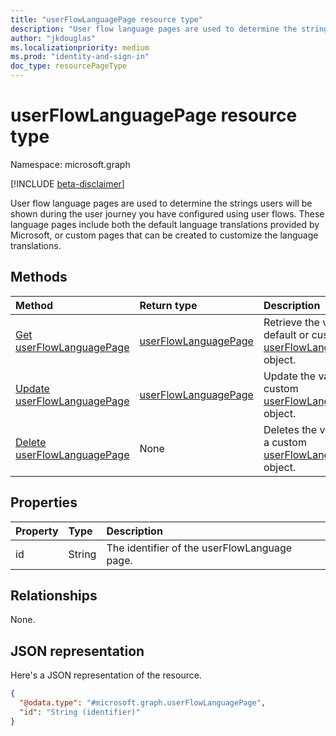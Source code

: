 ```yaml
---
title: "userFlowLanguagePage resource type"
description: "User flow language pages are used to determine the strings users will be shown during the user journey you have configured using user flows."
author: "jkdouglas"
ms.localizationpriority: medium
ms.prod: "identity-and-sign-in"
doc_type: resourcePageType
---
```


# userFlowLanguagePage resource type

Namespace: microsoft.graph

[!INCLUDE [beta-disclaimer](../../includes/beta-disclaimer.md)]

User flow language pages are used to determine the strings users will be shown during the user journey you have configured using user flows. These language pages include both the default language translations provided by Microsoft, or custom pages that can be created to customize the language translations.

## Methods

|Method|Return type|Description|
|:---|:---|:---|
|[Get userFlowLanguagePage](../api/userflowlanguagepage-get.md)|[userFlowLanguagePage](../resources/userflowlanguagepage.md)|Retrieve the values of a default or custom [userFlowLanguagePage](../resources/userflowlanguagepage.md) object.|
|[Update userFlowLanguagePage](../api/userflowlanguagepage-put.md)|[userFlowLanguagePage](../resources/userflowlanguagepage.md)|Update the values in a custom [userFlowLanguagePage](../resources/userflowlanguagepage.md) object.|
|[Delete userFlowLanguagePage](../api/userflowlanguagepage-delete.md)|None|Deletes the values from a custom [userFlowLanguagePage](../resources/userflowlanguagepage.md) object.|

## Properties

|Property|Type|Description|
|:---|:---|:---|
|id|String|The identifier of the userFlowLanguage page.|

## Relationships

None.

## JSON representation

Here's a JSON representation of the resource.
<!-- {
  "blockType": "resource",
  "keyProperty": "id",
  "@odata.type": "microsoft.graph.userFlowLanguagePage",
  "openType": false
}
-->

``` json
{
  "@odata.type": "#microsoft.graph.userFlowLanguagePage",
  "id": "String (identifier)"
}
```
